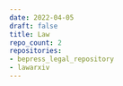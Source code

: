 ```yaml
---
date: 2022-04-05
draft: false
title: Law
repo_count: 2
repositories:
- bepress_legal_repository
- lawarxiv
---
```



